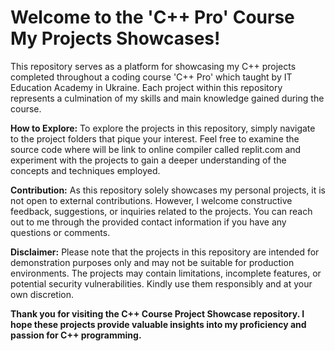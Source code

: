 # Welcome to the 'C++ Pro' Course My Projects Showcases!
This repository serves as a platform for showcasing my C++ projects completed throughout a coding course  'C++ Pro' which taught by IT Education Academy in Ukraine. Each project within this repository represents a culmination of my skills and main knowledge gained during the course. 

**How to Explore:**
To explore the projects in this repository, simply navigate to the project folders that pique your interest.  Feel free to examine the source code where will be link to online compiler called replit.com and experiment with the projects to gain a deeper understanding of the concepts and techniques employed.

**Contribution:**
As this repository solely showcases my personal projects, it is not open to external contributions. However, I welcome constructive feedback, suggestions, or inquiries related to the projects. You can reach out to me through the provided contact information if you have any questions or comments.

**Disclaimer:**
Please note that the projects in this repository are intended for demonstration purposes only and may not be suitable for production environments. The projects may contain limitations, incomplete features, or potential security vulnerabilities. Kindly use them responsibly and at your own discretion.

**Thank you for visiting the C++ Course Project Showcase repository. I hope these projects provide valuable insights into my proficiency and passion for C++ programming.**
